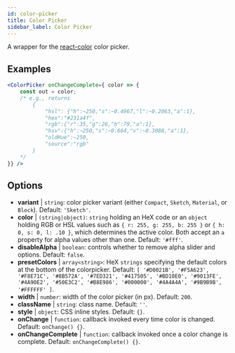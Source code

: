 ```yaml
---
id: color-picker
title: Color Picker
sidebar_label: Color Picker
---
```


A wrapper for the [react-color](https://casesandberg.github.io/react-color/) color picker.

## Examples

```jsx live
<ColorPicker onChangeComplete={ color => {
    const out = color;
    /* e.g., returns 
        {
            "hsl": {"h":~250,"s":~0.4967,"l":~0.2063,"a":1},
            "hex":"#231a4f",
            "rgb":{"r":35,"g":26,"b":79,"a":1},
            "hsv":{"h":~250,"s":~0.664,"v":~0.3088,"a":1},
            "oldHue":~250,
            "source":"rgb"
        }
    */
}} />
```

## Options

* __variant__ | `string`: color picker variant (either `Compact`, `Sketch`, `Material`, or `Block`). Default: `'Sketch'`.
* __color__ | `(string|object)`: `string` holding an HeX code or an `object` holding RGB or HSL values such as `{ r: 255, g: 255, b: 255 }` or `{ h: 0, s: 0, l: .10 }`, which determines the active color. Both accept an `a` property for alpha values other than one. Default: `'#fff'`.
* __disableAlpha__ | `boolean`: controls whether to remove alpha slider and options. Default: `false`.
* __presetColors__ | `array<string>`: HeX `strings` specifying the default colors at the bottom of the colorpicker. Default: `[
  '#D0021B',
  '#F5A623',
  '#F8E71C',
  '#8B572A',
  '#7ED321',
  '#417505',
  '#BD10E0',
  '#9013FE',
  '#4A90E2',
  '#50E3C2',
  '#B8E986',
  '#000000',
  '#4A4A4A',
  '#9B9B9B',
  '#FFFFFF'
]`.
* __width__ | `number`: width of the color picker (in px). Default: `200`.
* __className__ | `string`: class name. Default: `''`.
* __style__ | `object`: CSS inline styles. Default: `{}`.
* __onChange__ | `function`: callback invoked every time color is changed. Default: `onChange() {}`.
* __onChangeComplete__ | `function`: callback invoked once a color change is complete. Default: `onChangeComplete() {}`.
